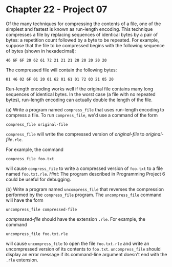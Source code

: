 # Chapter 22 - Project 07

Of the many techniques for compressing the contents of a file, one of the simplest and fastest is known as run-length encoding. This technique compresses a file by replacing sequences of identical bytes by a pair of bytes: a repetition count followed by a byte to be repeated. For example, suppose that the file to be compressed begins with the following sequence of bytes (shown in hexadecimal):

```
46 6F 6F 20 62 61 72 21 21 21 20 20 20 20 20
```

The compressed file will contain the following bytes:

```
01 46 02 6F 01 20 01 62 01 61 01 72 03 21 05 20
```

Run-length encoding works well if the original file contains many long sequences of identical bytes. In the worst case (a file with no repeated bytes), run-length encoding can actually double the length of the file.

(a) Write a program named `compress_file` that uses run-length encoding to compress a file. To run `compress_file`, we'd use a command of the form  

```
compress_file original-file
```

`compress_file` will write the compressed version of _original-file_ to _original-file_`.rle`.  

For example, the command

```
compress_file foo.txt
```

will cause `compress_file` to write a compressed version of `foo.txt` to a file named `foo.txt.rle`. _Hint_: The program described in Programming Project 6 could be useful for debugging.  

(b) Write a program named `uncompress_file` that reverses the compression performed by the `compress_file` program. The `uncompress_file` command will have the form

```
uncompress_file compressed-file
```

_compressed-file_ should have the extension `.rle`. For example, the command  

```
uncompress_file foo.txt.rle
```

will cause `uncompress_file` to open the file `foo.txt.rle` and write an uncompressed version of its contents to `foo.txt`. `uncompress_file` should display an error message if its command-line argument doesn't end with the `.rle` extension.
